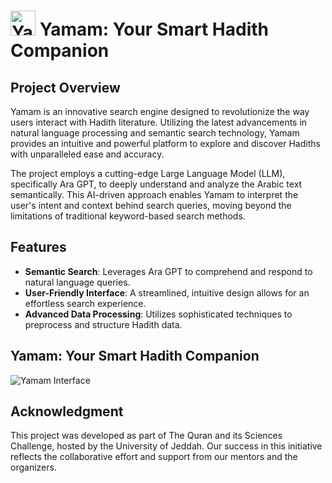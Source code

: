 <h1>
  <img src="https://github.com/Rama-Alyoubi/Yamam-A-Semantic-Hadith-Search-Engine/assets/128150728/bacf9c24-432c-4c11-b8b3-fa3ccff11885" alt="Yamam Logo" width="40" height="40" />
  Yamam: Your Smart Hadith Companion
</h1>

## Project Overview
Yamam is an innovative search engine designed to revolutionize the way users interact with Hadith literature. Utilizing the latest advancements in natural language processing and semantic search technology, Yamam provides an intuitive and powerful platform to explore and discover Hadiths with unparalleled ease and accuracy.

The project employs a cutting-edge Large Language Model (LLM), specifically Ara GPT, to deeply understand and analyze the Arabic text semantically. This AI-driven approach enables Yamam to interpret the user's intent and context behind search queries, moving beyond the limitations of traditional keyword-based search methods.

## Features
- **Semantic Search**: Leverages Ara GPT to comprehend and respond to natural language queries.
- **User-Friendly Interface**: A streamlined, intuitive design allows for an effortless search experience.
- **Advanced Data Processing**: Utilizes sophisticated techniques to preprocess and structure Hadith data.

## Yamam: Your Smart Hadith Companion

![Yamam Interface](https://github.com/Rama-Alyoubi/Yamam-A-Semantic-Hadith-Search-Engine/assets/128150728/631bc9d2-5aea-463f-b43a-9e3381d8693c)

## Acknowledgment
This project was developed as part of The Quran and its Sciences Challenge, hosted by the University of Jeddah. Our success in this initiative reflects the collaborative effort and support from our mentors and the organizers.

